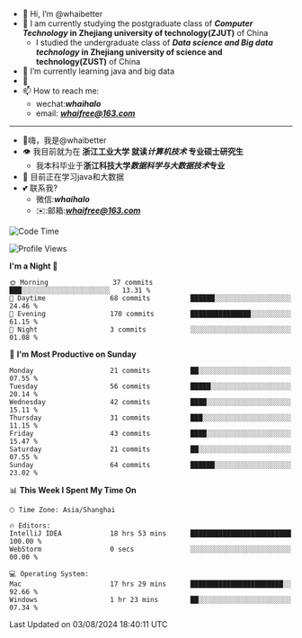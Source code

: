 - 👋 Hi, I’m @whaibetter
- 👀 I am currently studying the postgraduate class of ***Computer Technology* in Zhejiang university of technology(ZJUT)** of China
  -  I studied the undergraduate class of ***Data science and Big data technology* in Zhejiang university of science and technology(ZUST)** of China
- 🌱 I’m currently learning java and big data
- 💞️ 
- 📫 How to reach me: 
  - wechat:***whaihalo***
  - email: ***whaifree@163.com***
 ------------------------
- 👋嗨，我是@whaibetter
- 👁 我目前就为在 **浙江工业大学 就读*计算机技术* 专业硕士研究生**
  - 我本科毕业于**浙江科技大学*数据科学与大数据技术*专业**
- 🌴 目前正在学习java和大数据
- 💕 联系我?
  - 微信:***whaihalo***
  - ✉️:邮箱:***whaifree@163.com***

<!--START_SECTION:waka-->
![Code Time](http://img.shields.io/badge/Code%20Time-321%20hrs%2022%20mins-blue)

![Profile Views](http://img.shields.io/badge/Profile%20Views-0-blue)

**I'm a Night 🦉** 

```text
🌞 Morning                37 commits          ███░░░░░░░░░░░░░░░░░░░░░░   13.31 % 
🌆 Daytime                68 commits          ██████░░░░░░░░░░░░░░░░░░░   24.46 % 
🌃 Evening                170 commits         ███████████████░░░░░░░░░░   61.15 % 
🌙 Night                  3 commits           ░░░░░░░░░░░░░░░░░░░░░░░░░   01.08 % 
```
📅 **I'm Most Productive on Sunday** 

```text
Monday                   21 commits          ██░░░░░░░░░░░░░░░░░░░░░░░   07.55 % 
Tuesday                  56 commits          █████░░░░░░░░░░░░░░░░░░░░   20.14 % 
Wednesday                42 commits          ████░░░░░░░░░░░░░░░░░░░░░   15.11 % 
Thursday                 31 commits          ███░░░░░░░░░░░░░░░░░░░░░░   11.15 % 
Friday                   43 commits          ████░░░░░░░░░░░░░░░░░░░░░   15.47 % 
Saturday                 21 commits          ██░░░░░░░░░░░░░░░░░░░░░░░   07.55 % 
Sunday                   64 commits          ██████░░░░░░░░░░░░░░░░░░░   23.02 % 
```


📊 **This Week I Spent My Time On** 

```text
🕑︎ Time Zone: Asia/Shanghai

🔥 Editors: 
IntelliJ IDEA            18 hrs 53 mins      █████████████████████████   100.00 % 
WebStorm                 0 secs              ░░░░░░░░░░░░░░░░░░░░░░░░░   00.00 % 

💻 Operating System: 
Mac                      17 hrs 29 mins      ███████████████████████░░   92.66 % 
Windows                  1 hr 23 mins        ██░░░░░░░░░░░░░░░░░░░░░░░   07.34 % 
```


 Last Updated on 03/08/2024 18:40:11 UTC
<!--END_SECTION:waka-->
